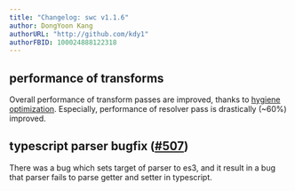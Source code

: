 ```yaml
---
title: "Changelog: swc v1.1.6"
author: DongYoon Kang
authorURL: "http://github.com/kdy1"
authorFBID: 100024888122318
---
```


## performance of transforms

Overall performance of transform passes are improved, thanks to [hygiene optimization](https://github.com/swc-project/swc/commit/3ec395ba7519a552d20d8120877fae2f270de887). Especially, performance of resolver pass is drastically (~60%) improved.

## typescript parser bugfix ([#507](https://github.com/swc-project/swc/pull/507))

There was a bug which sets target of parser to es3, and it result in a bug that parser fails to parse getter and setter in typescript.
